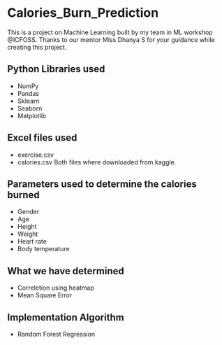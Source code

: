 # Calories_Burn_Prediction
This is a project on Machine Learning built by my team in ML workshop @ICFOSS. Thanks to our mentor Miss Dhanya S for your guidance while creating this project.

## Python Libraries used
- NumPy
- Pandas
- Sklearn
- Seaborn
- Matplotlib

## Excel files used
- exercise.csv
- calories.csv
Both files where downloaded from kaggle.

## Parameters used to determine the calories burned
- Gender
- Age
- Height
- Weight
- Heart rate
- Body temperature

## What we have determined
- Correletion using heatmap
- Mean Square Error

## Implementation Algorithm
- Random Forest Regression

